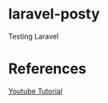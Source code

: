 # laravel-posty
Testing Laravel






# References
[Youtube Tutorial](https://www.youtube.com/watch?v=MFh0Fd7BsjE)